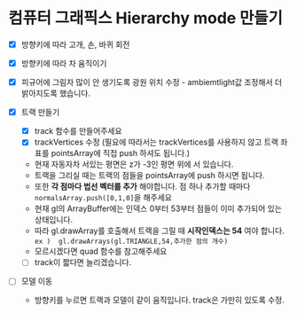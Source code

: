 # 컴퓨터 그래픽스 Hierarchy mode 만들기

- [X] 방향키에 따라 고개, 손, 바퀴 회전

- [X] 방향키에 따라 차 움직이기 

- [X] 피규어에 그림자 많이 안 생기도록 광원 위치 수정
      - ambiemtlight값 조정해서 더 밝아지도록 했습니다.

- [X] 트랙 만들기
  - [X] track 함수를 만들어주세요
  - [X] trackVertices 수정 (필요에 따라서는 trackVertices를 사용하지 않고 트랙 좌표를 pointsArray에 직접 push 하셔도 됩니다.)
  - 현재 자동자차 서있는 평면은 z가 -3인 평면 위에 서 있습니다. 
  - 트랙을 그리실 때는 트랙의 점들을 pointsArray에 push 하시면 됩니다.
  - 또한 **각 점마다 법선 벡터를 추가** 해야합니다. 점 하나 추가할 때마다 `normalsArray.push([0,1,0]`을 해주세요
  - 현재 gl의 ArrayBuffer에는 인덱스 0부터 53부터 점들이 이미 추가되어 있는 상태입니다. 
  - 따라 gl.drawArray를 호출해서 트랙을 그릴 때 **시작인덱스는 54** 여야 합니다.
    `ex )  gl.drawArrays(gl.TRIANGLE,54,추가한 점의 개수)`
  - 모르시겠다면 quad 함수를 참고해주세요
  - [ ] track이 짧다면 늘리겠습니다.
    
- [ ] 모델 이동
  - 방향키를 누르면 트랙과 모델이 같이 움직입니다. track은 가만히 있도록 수정.



 


